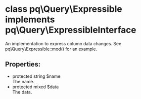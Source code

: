 # class pq\Query\Expressible implements pq\Query\ExpressibleInterface

An implementation to express column data changes.
See pq\Query\Expressible::mod() for an example.

## Properties:

* protected string $name  
  The name.
* protected mixed $data  
  The data.
